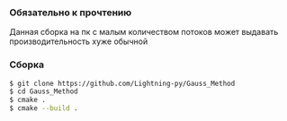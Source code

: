 ### Обязательно к прочтению

Данная сборка на пк с малым количеством потоков может выдавать производительность хуже обычной


### Сборка

```bash
$ git clone https://github.com/Lightning-py/Gauss_Method
$ cd Gauss_Method
$ cmake .
$ cmake --build .
```
